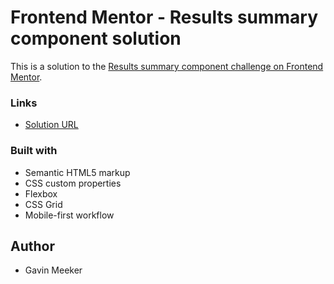 # Frontend Mentor - Results summary component solution

This is a solution to the [Results summary component challenge on Frontend Mentor](https://www.frontendmentor.io/challenges/results-summary-component-CE_K6s0maV).

### Links

- [Solution URL](https://dev-gavin.github.io/frontendmentor-testscore-solution/)

### Built with

- Semantic HTML5 markup
- CSS custom properties
- Flexbox
- CSS Grid
- Mobile-first workflow

## Author

- Gavin Meeker

